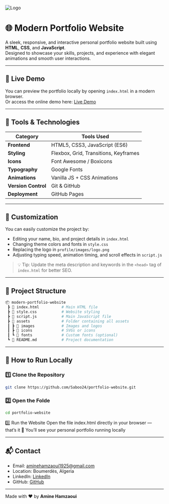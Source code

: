 ![Logo](protfile/images/pf.png)

# 🌐 Modern Portfolio Website

A sleek, responsive, and interactive personal portfolio website built using **HTML**, **CSS**, and **JavaScript**.  
Designed to showcase your skills, projects, and experience with elegant animations and smooth user interactions.

---

## 🔗 Live Demo
You can preview the portfolio locally by opening `index.html` in a modern browser.  
Or access the online demo here: [Live Demo](https://dazzling-daffodil-0180fd.netlify.app/)

---

## 🧰 Tools & Technologies
| Category | Tools Used |
|-----------|-------------|
| **Frontend** | HTML5, CSS3, JavaScript (ES6) |
| **Styling** | Flexbox, Grid, Transitions, Keyframes |
| **Icons** | Font Awesome / Boxicons |
| **Typography** | Google Fonts |
| **Animations** | Vanilla JS + CSS Animations |
| **Version Control** | Git & GitHub |
| **Deployment** | GitHub Pages |

---

## 🧠 Customization
You can easily customize the project by:
- Editing your name, bio, and project details in `index.html`
- Changing theme colors and fonts in `style.css`
- Replacing the logo in `profile/images/logo.png`
- Adjusting typing speed, animation timing, and scroll effects in `script.js`

> 💡 Tip: Update the meta description and keywords in the `<head>` tag of `index.html` for better SEO.

---

## 📂 Project Structure

```bash
📦 modern-portfolio-website
 ┣ 📜 index.html          # Main HTML file
 ┣ 📜 style.css           # Website styling
 ┣ 📜 script.js           # Main JavaScript file
 ┣ 📂 assets              # Folder containing all assets
 ┃ ┣ 📂 images            # Images and logos
 ┃ ┣ 📂 icons             # SVGs or icons
 ┃ ┗ 📂 fonts             # Custom fonts (optional)
 ┗ 📜 README.md           # Project documentation
```
---


## 🚀 How to Run Locally

### 1️⃣ Clone the Repository
```bash
git clone https://github.com/Saboo24/portfolio-website.git
```
### 2️⃣ Open the Folde
```bash
cd portfolio-website
```
3️⃣ Run the Website
Open the file index.html directly in your browser — that’s it 🎉
You’ll see your personal portfolio running locally

---

## 📬 Contact

- Email: aminehamzaoui1925@gmail.com   
- Location: Boumerdès, Algeria  
- LinkedIn: [LinkedIn](www.linkedin.com/in](https://www.linkedin.com/in/abhi-deb))  
- GitHub: [GitHub](https://github.com/Abhijit-cmd)  

---

Made with ❤️ by **Amine Hamzaoui**



